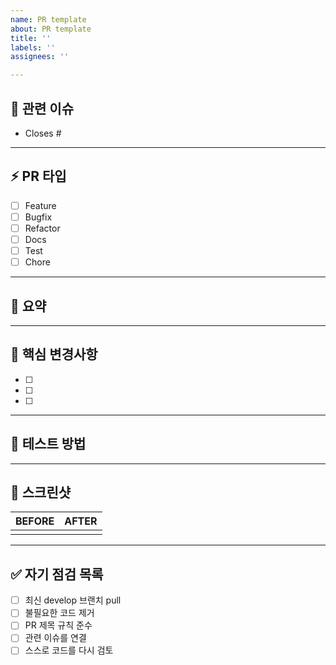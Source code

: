 ```yaml
---
name: PR template
about: PR template
title: ''
labels: ''
assignees: ''

---
```


## 🎯 관련 이슈
- Closes #

---

## ⚡ PR 타입
- [ ] Feature
- [ ] Bugfix
- [ ] Refactor
- [ ] Docs
- [ ] Test
- [ ] Chore

---

## 📝 요약
---

## 🔑 핵심 변경사항
- [ ]
- [ ]
- [ ]

---

## 🧪 테스트 방법
---

## 📸 스크린샷
| BEFORE | AFTER |
|:---:|:---:|
| | |

---

## ✅ 자기 점검 목록
- [ ] 최신 develop 브랜치 pull
- [ ] 불필요한 코드 제거
- [ ] PR 제목 규칙 준수
- [ ] 관련 이슈를 연결
- [ ] 스스로 코드를 다시 검토

